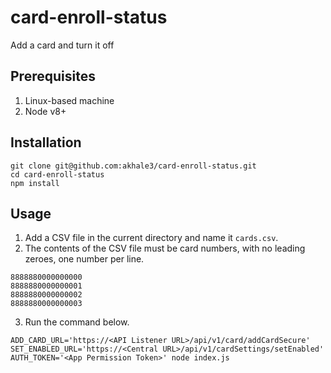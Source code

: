 # card-enroll-status
Add a card and turn it off

## Prerequisites
1. Linux-based machine
2. Node v8+

## Installation
```
git clone git@github.com:akhale3/card-enroll-status.git
cd card-enroll-status
npm install
```

## Usage
1. Add a CSV file in the current directory and name it `cards.csv`.
2. The contents of the CSV file must be card numbers, with no leading zeroes, one number per line.
```
8888880000000000
8888880000000001
8888880000000002
8888880000000003
```
3. Run the command below.
```shell
ADD_CARD_URL='https://<API Listener URL>/api/v1/card/addCardSecure' SET_ENABLED_URL='https://<Central URL>/api/v1/cardSettings/setEnabled' AUTH_TOKEN='<App Permission Token>' node index.js
```
